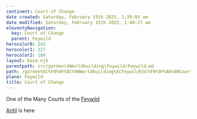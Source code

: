 ```yaml
---
continent: Court of Change
date created: Saturday, February 15th 2025, 1:39:03 am
date modified: Saturday, February 15th 2025, 1:40:27 am
eleventyNavigation:
  key: Court of Change
  parent: Feywild
herocolor0: 242
herocolor1: 227
herocolor2: 184
layout: base.njk
parentpath: src/garden\🌐Worldbuilding\Feywild/Feywild.md
path: /garden%5C%F0%9F%8C%90Worldbuilding%5CFeywild%5C%F0%9F%A6%8BCourt%20of%20Change/Court%20of%20Change/
plane: Feywild
title: Court of Change
---
```


One of the Many Courts of the [Feywild](/garden/%F0%9F%8C%90Worldbuilding%5CFeywild/Feywild)

[Antil](/garden/%F0%9F%8C%90Worldbuilding%5CFeywild%5C%F0%9F%A6%8BCourt%20of%20Change%5CRegions%5CAntil/Antil) is here